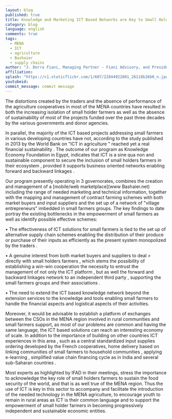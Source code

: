 ```yaml
---
layout: blog
published: true
title: Knowledge and Marketing ICT Based Networks are Key to Small Holder Farmers’ Inclusion in their Ecosystem in MENA
category: blog
language: english
comments: true
tags: 
  - MENA
  - ICT
  - agriculture
  - Bashaier
  - supply chains
author: "J. Dorra Fiani, Managing Partner - Fiani Advisory, and President - Knowledge Economy Foundation"
affiliation: 
splash: "https://c1.staticflickr.com/1/607/22844922801_26118b16b0_n.jpg"
youtubeid: 
commit_message: commit message
---
```

The distortions created by the traders and the absence of performance of the agriculture cooperatives in most of the MENA countries have resulted in both the increasing isolation of small holder farmers as well as the absence of sustainability of most of the projects funded over the past three decades by the various governments and donor agencies. 
<!-- more -->

In parallel, the majority of the ICT based projects addressing small farmers in various developing countries have not, according to the study published in 2013 by the World Bank on "ICT in agriculture " reached yet a real financial sustainability . The outcome of our program as Knowledge Economy Foundation in Egypt, indicates that ICT is a sine qua non and sustainable component to secure the inclusion of small holders farmers in their ecosystem , provided it supports business oriented networks enabling forward and backward linkages .

Our program presently operating in 3 governorates, combines the creation and management of a [mobile/web marketplace](www Bashaier.net) including the range of needed marketing and technical information, together with the mapping and management of contract farming schemes with both market buyers and input suppliers and the set up of a network of "village entrepreneurs" imbedded in small farmers groups. The key findings to date portray the existing bottlenecks in the empowerment of small farmers as well as identify possible effective schemes:

•	The effectiveness of ICT solutions for small farmers is tied to the set up of alternative supply chain schemes enabling the distribution of their produce or purchase of their inputs as efficiently as the present system monopolized by the traders .

•	A genuine interest from both market buyers and suppliers to deal > directly with small holders farmers , which stems the possibility of establishing a win-win cooperation the necessity to entrust the management of not only the ICT platform , but as well the forward and backward linkages network to an independent third party , supporting the small farmers groups and their associations .

•	The need to extend the ICT based knowledge network beyond the extension services to the knowledge and tools enabling small farmers to handle the financial aspects and logistical aspects of their activities.

Moreover, it would be advisable to establish a platform of exchanges between the CSOs in the MENA region involved in rural communities and small farmers support, as most of our problems are common and having the same language, the ICT based solutions can reach an interesting economy of scale. In addition to the importance of building on other countries ICT experiences in this area , such as a central standardized input supplies ordering developed by the French cooperatives, home delivery based on linking communities of small farmers to household communities , applying e-learning , simplified value chain financing cycle as in India and several sub-Saharan countries .

Most experts as highlighted by IFAD in their meetings, stress the importance to acknowledge the key role of small holders farmers to sustain the food security of the world, and that is as well true of the MENA region. Thus the use of ICT is key in this sector to accompany and facilitate the introduction of the needed technology in the MENA agriculture, to encourage youth to remain in rural areas as ICT is their common language and to support the empowerment of small holder farmers in becoming progressively independent and sustainable economic entities.